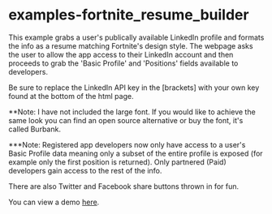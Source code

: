 # examples-fortnite_resume_builder

This example grabs a user's publically available LinkedIn profile and formats the info as a resume matching Fortnite's design style. The webpage asks the user to allow the app access to their LinkedIn account and then proceeds to grab the 'Basic Profile' and 'Positions' fields available to developers.

Be sure to replace the LinkedIn API key in the [brackets] with your own key found at the bottom of the html page.

**Note: I have not included the large font. If you would like to achieve the same look you can find an open source alternative or buy the font, it's called Burbank.

***Note: Registered app developers now only have access to a user's Basic Profile data meaning only a subset of the entire profile is exposed (for example only the first position is returned). Only partnered (Paid) developers gain access to the rest of the info.

There are also Twitter and Facebook share buttons thrown in for fun.

You can view a demo [here](https://sorob.net/example_projects/fortnite_resume/fortnite-resume.html).
